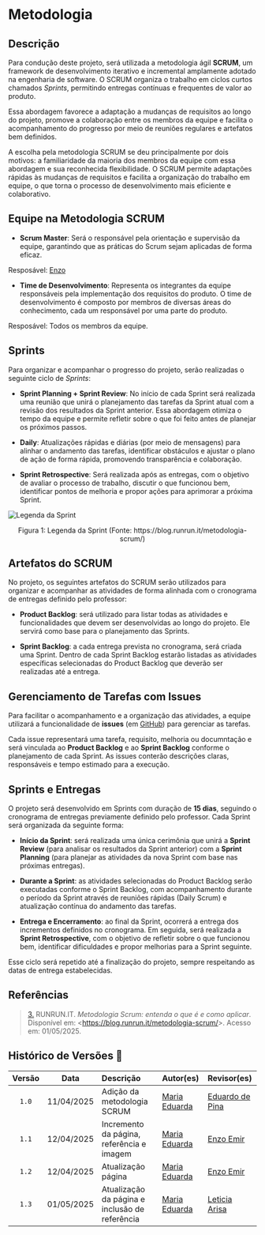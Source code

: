 # Metodologia

## Descrição

Para condução deste projeto, será utilizada a metodologia ágil **SCRUM**, um framework de desenvolvimento iterativo e incremental amplamente adotado na engenharia de software. O SCRUM organiza o trabalho em ciclos curtos chamados *Sprints*, permitindo entregas contínuas e frequentes de valor ao produto. 

Essa abordagem favorece a adaptação a mudanças de requisitos ao longo do projeto, promove a colaboração entre os membros da equipe e facilita o acompanhamento do progresso por meio de reuniões regulares e artefatos bem definidos.

A escolha pela metodologia SCRUM se deu principalmente por dois motivos: a familiaridade da maioria dos membros da equipe com essa abordagem e sua reconhecida flexibilidade. O SCRUM permite adaptações rápidas às mudanças de requisitos e facilita a organização do trabalho em equipe, o que torna o processo de desenvolvimento mais eficiente e colaborativo.

## Equipe na Metodologia SCRUM

- **Scrum Master**: Será o responsável pela orientação e supervisão da equipe, garantindo que as práticas do Scrum sejam aplicadas de forma eficaz.

Resposável: [Enzo](https://github.com/EnzoEmir)


- **Time de Desenvolvimento**: Representa os integrantes da equipe responsáveis pela implementação dos requisitos do produto. O time de desenvolvimento é composto por membros de diversas áreas do conhecimento, cada um responsável por uma parte do produto.

Resposável: Todos os membros da equipe.

## Sprints

Para organizar e acompanhar o progresso do projeto, serão realizadas o seguinte ciclo de *Sprints*:

- **Sprint Planning + Sprint Review**: No início de cada Sprint será realizada uma reunião que unirá o planejamento das tarefas da Sprint atual com a revisão dos resultados da Sprint anterior. Essa abordagem otimiza o tempo da equipe e permite refletir sobre o que foi feito antes de planejar os próximos passos.

- **Daily**: Atualizações rápidas e diárias (por meio de mensagens) para alinhar o andamento das tarefas, identificar obstáculos e ajustar o plano de ação de forma rápida, promovendo transparência e colaboração.

- **Sprint Retrospective**: Será realizada após as entregas, com o objetivo de avaliar o processo de trabalho, discutir o que funcionou bem, identificar pontos de melhoria e propor ações para aprimorar a próxima Sprint.

![Legenda da Sprint](https://blog.runrun.it/wp-content/uploads/2022/08/infografico_metodologia_scrum.png.webp)
<div style="text-align: center;">
    Figura 1: Legenda da Sprint (Fonte: https://blog.runrun.it/metodologia-scrum/)
</div>


## Artefatos do SCRUM

No projeto, os seguintes artefatos do SCRUM serão utilizados para organizar e acompanhar as atividades de forma alinhada com o cronograma de entregas definido pelo professor:

- **Product Backlog**: será utilizado para listar todas as atividades e funcionalidades que devem ser desenvolvidas ao longo do projeto. Ele servirá como base para o planejamento das Sprints.

- **Sprint Backlog**: a cada entrega prevista no cronograma, será criada uma Sprint. Dentro de cada Sprint Backlog estarão listadas as atividades específicas selecionadas do Product Backlog que deverão ser realizadas até a entrega.

## Gerenciamento de Tarefas com Issues

Para facilitar o acompanhamento e a organização das atividades, a equipe utilizará a funcionalidade de **issues** (em [GitHub](https://github.com/Requisitos-de-Software/2025.1-e-Titulo/issues)) para gerenciar as tarefas.

Cada issue representará uma tarefa, requisito, melhoria ou documntação e será vinculada ao **Product Backlog** e ao **Sprint Backlog** conforme o planejamento de cada Sprint. As issues conterão descrições claras, responsáveis e tempo estimado para a execução.

## Sprints e Entregas

O projeto será desenvolvido em Sprints com duração de **15 dias**, seguindo o cronograma de entregas previamente definido pelo professor. Cada Sprint será organizada da seguinte forma:

- **Início da Sprint**: será realizada uma única cerimônia que unirá a **Sprint Review** (para analisar os resultados da Sprint anterior) com a **Sprint Planning** (para planejar as atividades da nova Sprint com base nas próximas entregas).

- **Durante a Sprint**: as atividades selecionadas do Product Backlog serão executadas conforme o Sprint Backlog, com acompanhamento durante o período da Sprint através de reuniões rápidas (Daily Scrum) e atualização contínua do andamento das tarefas.

- **Entrega e Encerramento**: ao final da Sprint, ocorrerá a entrega dos incrementos definidos no cronograma. Em seguida, será realizada a **Sprint Retrospective**, com o objetivo de refletir sobre o que funcionou bem, identificar dificuldades e propor melhorias para a Sprint seguinte.

Esse ciclo será repetido até a finalização do projeto, sempre respeitando as datas de entrega estabelecidas.


## Referências

> <a id="SCRUM2" href="#TEC2">3.</a> RUNRUN.IT. *Metodologia Scrum: entenda o que é e como aplicar*. Disponível em: <<https://blog.runrun.it/metodologia-scrum/>>. Acesso em: 01/05/2025.



## Histórico de Versões 📅

| Versão | Data       | Descrição                                   | Autor(es)                                                  | Revisor(es)                                               |
| :----: | :--------: | :------------------------------------------ | :---------------------------------------------------------- | :--------------------------------------------------------- |
| `1.0`  | 11/04/2025 | Adição da metodologia SCRUM                 | [Maria Eduarda](https://github.com/dudaa28)                | [Eduardo de Pina](https://github.com/eduardodpms)         |
| `1.1`  | 12/04/2025 | Incremento da página, referência e imagem   | [Maria Eduarda](https://github.com/dudaa28)                | [Enzo Emir](https://github.com/EnzoEmir)                  |
| `1.2`  | 12/04/2025 | Atualização página                          | [Maria Eduarda](https://github.com/dudaa28)                | [Enzo Emir](https://github.com/EnzoEmir)                  |
| `1.3`  | 01/05/2025 | Atualização da página e inclusão de referência | [Maria Eduarda](https://github.com/dudaa28)                | [Leticia Arisa](https://github.com/Leticia-Arisa-K-Higa)                  |







